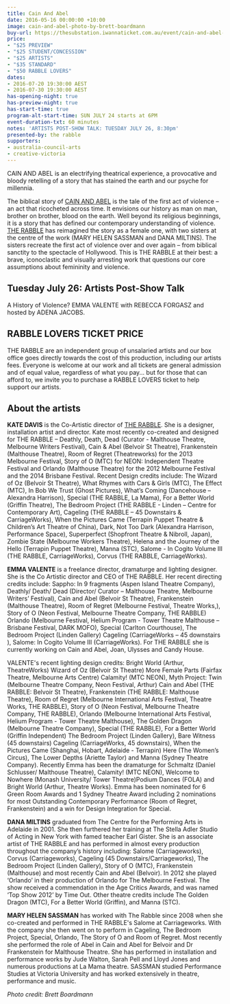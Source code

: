 ```yaml
---
title: Cain And Abel
date: 2016-05-16 00:00:00 +10:00
image: cain-and-abel-photo-by-brett-boardmann
buy-url: https://thesubstation.iwannaticket.com.au/event/cain-and-abel-MTEwNjc
price:
- "$25 PREVIEW"
- "$25 STUDENT/CONCESSION"
- "$25 ARTISTS"
- "$35 STANDARD"
- "$50 RABBLE LOVERS"
dates:
- 2016-07-20 19:30:00 AEST
- 2016-07-30 19:30:00 AEST
has-opening-night: true
has-preview-night: true
has-start-time: true
program-alt-start-time: SUN JULY 24 starts at 6PM
event-duration-txt: 60 minutes
notes: 'ARTISTS POST-SHOW TALK: TUESDAY JULY 26, 8:30pm'
presented-by: the rabble
supporters:
- australia-council-arts
- creative-victoria
---
```


<!-- dates:
- 2016-07-20 19:30:00 AEST
- 2016-07-21 19:30:00 AEST
- 2016-07-22 19:30:00 AEST
- 2016-07-23 19:30:00 AEST
- 2016-07-24 18:00:00 AEST
- 2016-07-26 19:30:00 AEST
- 2016-07-27 19:30:00 AEST
- 2016-07-28 19:30:00 AEST
- 2016-07-29 19:30:00 AEST
- 2016-07-30 19:30:00 AEST
- dates-is-list: true
-->


<!-- PRESENTED BY THE RABBLE
DURATION: 60 MINS
PREVIEW: WED 20 JULY, 7.30PM
OPENING: THURS 21 JULY, 7.30PM
FRI 22 JULY, 7.30PM
SAT 23 JULY, 7.30PM
SUN 24 JULY, 6PM
TUES 26 JULY, 7.30PM (INC. POST- SHOW ARTIST TALK)
WED 27 JULY, 7.30PM
THURS 28 JULY, 7.30PM
FRI 29 JULY, 7.30PM
SAT 30 JULY, 7.30PM
$25 PREVIEW
$25 UNWAGED/STUDENT
/CONCESSION/ARTISTS
$35 STANDARD
$50 RABBLE LOVERS -->

<!-- http://thesubstation.org.au/show/cain-and-abel/ -->

CAIN AND ABEL is an electrifying theatrical experience, a provocative and bloody retelling of a story that has stained the earth and our psyche for millennia.

The biblical story of [CAIN AND ABEL](http://therabble.com.au/cain-abel/) is the tale of the first act of violence – an act that ricocheted across time. It envisions our history as man on man, brother on brother, blood on the earth. Well beyond its religious beginnings, it is a story that has defined our contemporary understanding of violence. [THE RABBLE](http://therabble.com.au/) has reimagined the story as a female one, with two sisters at the centre of the work (MARY HELEN SASSMAN and DANA MILTINS). The sisters recreate the first act of violence over and over again – from biblical sanctity to the spectacle of Hollywood. This is THE RABBLE at their best: a brave, iconoclastic and visually arresting work that questions our core assumptions about femininity and violence.

## Tuesday July 26: Artists Post-Show Talk
A History of Violence? EMMA VALENTE with REBECCA FORGASZ and hosted by ADENA JACOBS.


## RABBLE LOVERS TICKET PRICE

THE RABBLE are an independent group of unsalaried artists and our box office goes directly towards the cost of this production, including our artists fees. Everyone is welcome at our work and all tickets are general admission and of equal value, regardless of what you pay... but for those that can afford to, we invite you to purchase a RABBLE LOVERS ticket to help support our artists.

## About the artists

**KATE DAVIS** is the Co-Artistic director of [THE RABBLE](http://therabble.com.au/). She is a designer, installation artist and director. Kate most recently co-created and designed for THE RABBLE – Deathly, Death, Dead (Curator - Malthouse Theatre, Melbourne Writers Festival), Cain & Abel (Belvoir St Theatre), Frankenstein (Malthouse Theatre), Room of Regret (Theatreworks) for the 2013 Melbourne Festival, Story of O (MTC) for NEON: Independent Theatre Festival and Orlando (Malthouse Theatre) for the 2012 Melbourne Festival and the 2014 Brisbane Festival. Recent Design credits include: The Wizard of Oz (Belvoir St Theatre), What Rhymes with Cars & Girls (MTC), The Effect (MTC), In Bob We Trust (Ghost Pictures), What’s Coming (Dancehouse – Alexandra Harrison), Special (THE RABBLE, La Mama), For a Better World (Griffin Theatre), The Bedroom Project (THE RABBLE - Linden – Centre for Contemporary Art), Cageling (THE RABBLE – 45 Downstairs & CarriageWorks), When the Pictures Came (Terrapin Puppet Theatre & Children’s Art Theatre of China), Dark, Not Too Dark (Alexandra Harrison, Performance Space), Superperfect (Shopfront Theatre & Nibroll, Japan), Zombie State (Melbourne Workers Theatre), Helena and the Journey of the Hello (Terrapin Puppet Theatre), Manna (STC), Salome - In Cogito Volume III (THE RABBLE, CarriageWorks), Corvus (THE RABBLE, CarriageWorks).

**EMMA VALENTE** is a freelance director, dramaturge and lighting designer. She is the Co Artistic director and CEO of THE RABBLE. Her recent directing credits include: Sappho: In 9 fragments (Aspen Island Theatre Company), Deathly/ Death/ Dead (Director/ Curator – Malthouse Theatre, Melbourne Writers’ Festival), Cain and Abel (Belvoir St Theatre), Frankenstein (Malthouse Theatre), Room of Regret (Melbourne Festival, Theatre Works,), Story of O (Neon Festival, Melbourne Theatre Company, THE RABBLE) Orlando (Melbourne Festival, Helium Program - Tower Theatre Malthouse – Brisbane Festival, DARK MOFO), Special (Carlton Courthouse), The Bedroom Project (Linden Gallery) Cageling (CarriageWorks – 45 downstairs ), Salome: In Cogito Volume III (CarriageWorks). For THE RABBLE she is currently working on Cain and Abel, Joan, Ulysses and Candy House.

VALENTE's recent lighting design credits: Bright World (Arthur, TheatreWorks) Wizard of Oz (Belvoir St Theatre) More Female Parts (Fairfax Theatre, Melbourne Arts Centre) Calamity! (MTC NEON), Myth Project: Twin (Melbourne Theatre Company, Neon Festival, Arthur) Cain and Abel (THE RABBLE: Belvoir St Theatre), Frankenstein (THE RABBLE: Malthouse Theatre), Room of Regret (Melbourne International Arts Festival, Theatre Works, THE RABBLE), Story of O (Neon Festival, Melbourne Theatre Company, THE RABBLE), Orlando (Melbourne International Arts Festival, Helium Program - Tower Theatre Malthouse), The Golden Dragon (Melbourne Theatre Company), Special (THE RABBLE), For a Better World (Griffin Independent) The Bedroom Project (Linden Gallery), Bare Witness (45 downstairs) Cageling (CarriageWorks, 45 downstairs), When the Pictures Came (Shanghai, Hobart, Adelaide - Terrapin) Here (The Women’s Circus), The Lower Depths (Ariette Taylor) and Manna (Sydney Theatre Company). Recently Emma has been the dramaturge for Schmaltz (Daniel Schlusser/ Malthouse Theatre), Calamity! (MTC NEON), Welcome to Nowhere (Monash University/ Tower Theatre)Podium Dances (FOLA) and Bright World (Arthur, Theatre Works). Emma has been nominated for 6 Green Room Awards and 1 Sydney Theatre Award including 2 nominations for most Outstanding Contemporary Performance (Room of Regret, Frankenstein) and a win for Design Integration for Special.

**DANA MILTINS** graduated from The Centre for the Performing Arts in Adelaide in 2001. She then furthered her training at The Stella Adler Studio of Acting in New York with famed teacher Earl Gister. She is an associate artist of THE RABBLE and has performed in almost every production throughout the company’s history including: Salome (Carriageworks), Corvus (Carriageworks), Cageling (45 Downstairs/Carriageworks), The Bedroom Project (Linden Gallery), Story of O (MTC), Frankenstein (Malthouse) and most recently Cain and Abel (Belvoir). In 2012 she played ‘Orlando’ in their production of Orlando for The Melbourne Festival. The show received a commendation in the Age Critics Awards, and was named ‘Top Show 2012’ by Time Out. Other theatre credits include The Golden Dragon (MTC), For a Better World (Griffin), and Manna (STC).

**MARY HELEN SASSMAN** has worked with The Rabble since 2008 when she co-created and performed in THE RABBLE's Salome at Carriageworks.  With the company she then went on to perform in Cageling, The Bedroom Project, Special, Orlando, The Story of O and Room of Regret.  Most recently she performed the role of Abel in Cain and Abel for Belvoir and Dr Frankenstein for Malthouse Theatre. She has performed in installation and performance works by Jude Walton, Sarah Pell and Lloyd Jones and numerous productions at La Mama theatre. SASSMAN studied Performance Studies at Victoria University and has worked extensively in theatre, performance and music.

_Photo credit: Brett Boardmann_
